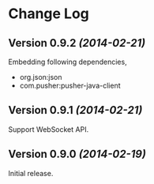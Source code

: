Change Log
==========

Version 0.9.2 *(2014-02-21)*
----------------------------

Embedding following dependencies,
- org.json:json
- com.pusher:pusher-java-client


Version 0.9.1 *(2014-02-21)*
----------------------------

Support WebSocket API.

Version 0.9.0 *(2014-02-19)*
----------------------------

Initial release.
